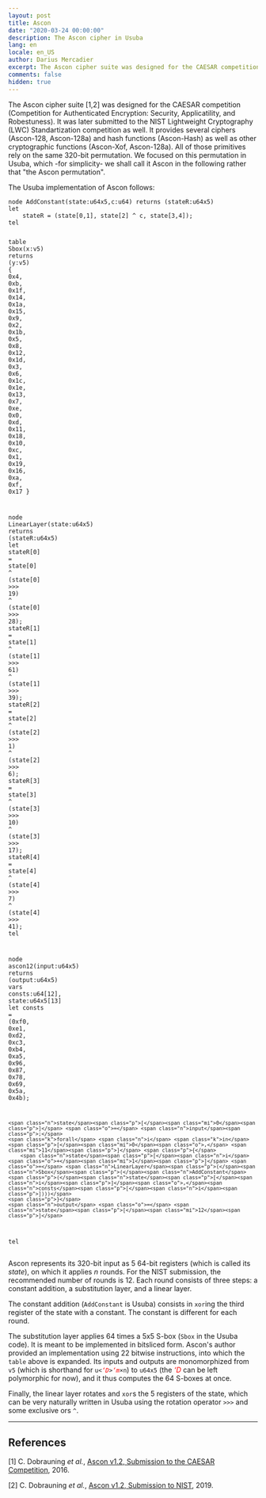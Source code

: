 ```yaml
---
layout: post
title: Ascon
date: "2020-03-24 00:00:00"
description: The Ascon cipher in Usuba
lang: en
locale: en_US
author: Darius Mercadier
excerpt: The Ascon cipher suite was designed for the CAESAR competition (Competition for Authenticated Encryption - Security, Applicatility, and Robestuness). It was later submitted to the NIST Lightweight Cryptography (LWC) Standartization competition as well. It provides several ciphers (Ascon-128, Ascon-128a) and hash functions (Ascon-Hash) as well as other cryptographic functions (Ascon-Xof, Ascon-128a). All of those primitives rely on the same 320-bit permutation.
comments: false
hidden: true
---
```


The Ascon cipher suite [1,2] was designed for the CAESAR competition
(Competition for Authenticated Encryption: Security, Applicatility,
and Robestuness). It was later submitted to the NIST Lightweight
Cryptography (LWC) Standartization competition as well. It provides
several ciphers (Ascon-128, Ascon-128a) and hash functions
(Ascon-Hash) as well as other cryptographic functions (Ascon-Xof,
Ascon-128a). All of those primitives rely on the same 320-bit
permutation. We focused on this permutation in Usuba, which -for
simplicity- we shall call it Ascon in the following rather that "the
Ascon permutation".

The Usuba implementation of Ascon follows:

<div class="language-lustre highlighter-rouge"><div class="highlight"><pre class="highlight"><code><span class="k">node</span> <span class="nf">AddConstant</span><span class="p">(</span><span class="n">state</span><span class="o">:</span><span class="n">u64x5</span><span class="o">,</span><span class="n">c</span><span class="o">:</span><span class="n">u64</span><span class="p">)</span> <span class="k">returns</span> <span class="p">(</span><span class="n">stateR</span><span class="o">:</span><span class="n">u64x5</span><span class="p">)</span>
<span class="k">let</span>
    <span class="n">stateR</span> <span class="o">=</span> <span class="p">(</span><span class="n">state</span><span class="p">[</span><span class="mi">0</span><span class="o">,</span><span class="mi">1</span><span class="p">]</span><span class="o">,</span> <span class="n">state</span><span class="p">[</span><span class="mi">2</span><span class="p">]</span> <span class="o">^</span> <span class="n">c</span><span class="o">,</span> <span class="n">state</span><span class="p">[</span><span class="mi">3</span><span class="o">,</span><span class="mi">4</span><span class="p">]);</span>
<span class="k">tel</span>

<span class="k">table</span> <span class="nf">Sbox</span><span class="p">(</span><span class="n">x</span><span class="o">:</span><span class="n">v5</span><span class="p">)</span> <span class="k">returns</span> <span class="p">(</span><span class="n">y</span><span class="o">:</span><span class="n">v5</span><span class="p">)</span> <span class="p">{</span>
  <span class="mi">0x4</span><span class="o">,</span>  <span class="mi">0xb</span><span class="o">,</span>  <span class="mi">0x1f</span><span class="o">,</span> <span class="mi">0x14</span><span class="o">,</span> <span class="mi">0x1a</span><span class="o">,</span> <span class="mi">0x15</span><span class="o">,</span> <span class="mi">0x9</span><span class="o">,</span>  <span class="mi">0x2</span><span class="o">,</span>
  <span class="mi">0x1b</span><span class="o">,</span> <span class="mi">0x5</span><span class="o">,</span>  <span class="mi">0x8</span><span class="o">,</span>  <span class="mi">0x12</span><span class="o">,</span> <span class="mi">0x1d</span><span class="o">,</span> <span class="mi">0x3</span><span class="o">,</span>  <span class="mi">0x6</span><span class="o">,</span>  <span class="mi">0x1c</span><span class="o">,</span>
  <span class="mi">0x1e</span><span class="o">,</span> <span class="mi">0x13</span><span class="o">,</span> <span class="mi">0x7</span><span class="o">,</span>  <span class="mi">0xe</span><span class="o">,</span>  <span class="mi">0x0</span><span class="o">,</span>  <span class="mi">0xd</span><span class="o">,</span>  <span class="mi">0x11</span><span class="o">,</span> <span class="mi">0x18</span><span class="o">,</span>
  <span class="mi">0x10</span><span class="o">,</span> <span class="mi">0xc</span><span class="o">,</span>  <span class="mi">0x1</span><span class="o">,</span>  <span class="mi">0x19</span><span class="o">,</span> <span class="mi">0x16</span><span class="o">,</span> <span class="mi">0xa</span><span class="o">,</span>  <span class="mi">0xf</span><span class="o">,</span>  <span class="mi">0x17</span>
<span class="p">}</span>

<span class="k">node</span> <span class="nf">LinearLayer</span><span class="p">(</span><span class="n">state</span><span class="o">:</span><span class="n">u64x5</span><span class="p">)</span> <span class="k">returns</span> <span class="p">(</span><span class="n">stateR</span><span class="o">:</span><span class="n">u64x5</span><span class="p">)</span>
<span class="k">let</span>
  <span class="n">stateR</span><span class="p">[</span><span class="mi">0</span><span class="p">]</span> <span class="o">=</span> <span class="n">state</span><span class="p">[</span><span class="mi">0</span><span class="p">]</span> <span class="o">^</span> <span class="p">(</span><span class="n">state</span><span class="p">[</span><span class="mi">0</span><span class="p">]</span> <span class="o">&gt;&gt;&gt;</span> <span class="mi">19</span><span class="p">)</span> <span class="o">^</span> <span class="p">(</span><span class="n">state</span><span class="p">[</span><span class="mi">0</span><span class="p">]</span> <span class="o">&gt;&gt;&gt;</span> <span class="mi">28</span><span class="p">);</span>
  <span class="n">stateR</span><span class="p">[</span><span class="mi">1</span><span class="p">]</span> <span class="o">=</span> <span class="n">state</span><span class="p">[</span><span class="mi">1</span><span class="p">]</span> <span class="o">^</span> <span class="p">(</span><span class="n">state</span><span class="p">[</span><span class="mi">1</span><span class="p">]</span> <span class="o">&gt;&gt;&gt;</span> <span class="mi">61</span><span class="p">)</span> <span class="o">^</span> <span class="p">(</span><span class="n">state</span><span class="p">[</span><span class="mi">1</span><span class="p">]</span> <span class="o">&gt;&gt;&gt;</span> <span class="mi">39</span><span class="p">);</span>
  <span class="n">stateR</span><span class="p">[</span><span class="mi">2</span><span class="p">]</span> <span class="o">=</span> <span class="n">state</span><span class="p">[</span><span class="mi">2</span><span class="p">]</span> <span class="o">^</span> <span class="p">(</span><span class="n">state</span><span class="p">[</span><span class="mi">2</span><span class="p">]</span> <span class="o">&gt;&gt;&gt;</span> <span class="mi">1</span><span class="p">)</span>  <span class="o">^</span> <span class="p">(</span><span class="n">state</span><span class="p">[</span><span class="mi">2</span><span class="p">]</span> <span class="o">&gt;&gt;&gt;</span> <span class="mi">6</span><span class="p">);</span>
  <span class="n">stateR</span><span class="p">[</span><span class="mi">3</span><span class="p">]</span> <span class="o">=</span> <span class="n">state</span><span class="p">[</span><span class="mi">3</span><span class="p">]</span> <span class="o">^</span> <span class="p">(</span><span class="n">state</span><span class="p">[</span><span class="mi">3</span><span class="p">]</span> <span class="o">&gt;&gt;&gt;</span> <span class="mi">10</span><span class="p">)</span> <span class="o">^</span> <span class="p">(</span><span class="n">state</span><span class="p">[</span><span class="mi">3</span><span class="p">]</span> <span class="o">&gt;&gt;&gt;</span> <span class="mi">17</span><span class="p">);</span>
  <span class="n">stateR</span><span class="p">[</span><span class="mi">4</span><span class="p">]</span> <span class="o">=</span> <span class="n">state</span><span class="p">[</span><span class="mi">4</span><span class="p">]</span> <span class="o">^</span> <span class="p">(</span><span class="n">state</span><span class="p">[</span><span class="mi">4</span><span class="p">]</span> <span class="o">&gt;&gt;&gt;</span> <span class="mi">7</span><span class="p">)</span>  <span class="o">^</span> <span class="p">(</span><span class="n">state</span><span class="p">[</span><span class="mi">4</span><span class="p">]</span> <span class="o">&gt;&gt;&gt;</span> <span class="mi">41</span><span class="p">);</span>
<span class="k">tel</span>

<span class="k">node</span> <span class="nf">ascon12</span><span class="p">(</span><span class="n">input</span><span class="o">:</span><span class="n">u64x5</span><span class="p">)</span> <span class="k">returns</span> <span class="p">(</span><span class="n">output</span><span class="o">:</span><span class="n">u64x5</span><span class="p">)</span>
<span class="k">vars</span>
    <span class="n">consts</span><span class="o">:</span><span class="n">u64</span><span class="p">[</span><span class="mi">12</span><span class="p">]</span><span class="o">,</span>
    <span class="n">state</span><span class="o">:</span><span class="n">u64x5</span><span class="p">[</span><span class="mi">13</span><span class="p">]</span>
<span class="k">let</span>
    <span class="n">consts</span> <span class="o">=</span> <span class="p">(</span><span class="mi">0xf0</span><span class="o">,</span> <span class="mf">0xe1</span><span class="o">,</span> <span class="mi">0xd2</span><span class="o">,</span> <span class="mi">0xc3</span><span class="o">,</span> <span class="mi">0xb4</span><span class="o">,</span> <span class="mi">0xa5</span><span class="o">,</span>
              <span class="mi">0x96</span><span class="o">,</span> <span class="mi">0x87</span><span class="o">,</span> <span class="mi">0x78</span><span class="o">,</span> <span class="mi">0x69</span><span class="o">,</span> <span class="mi">0x5a</span><span class="o">,</span> <span class="mi">0x4b</span><span class="p">);</span>

    <span class="n">state</span><span class="p">[</span><span class="mi">0</span><span class="p">]</span> <span class="o">=</span> <span class="n">input</span><span class="p">;</span>
    <span class="k">forall</span> <span class="n">i</span> <span class="k">in</span> <span class="p">[</span><span class="mi">0</span><span class="o">,</span> <span class="mi">11</span><span class="p">]</span> <span class="p">{</span>
        <span class="n">state</span><span class="p">[</span><span class="n">i</span><span class="o">+</span><span class="mi">1</span><span class="p">]</span> <span class="o">=</span> <span class="n">LinearLayer</span><span class="p">(</span><span class="n">Sbox</span><span class="p">(</span><span class="n">AddConstant</span><span class="p">(</span><span class="n">state</span><span class="p">[</span><span class="n">i</span><span class="p">]</span><span class="o">,</span><span class="n">consts</span><span class="p">[</span><span class="n">i</span><span class="p">])))</span>
    <span class="p">}</span>
    <span class="n">output</span> <span class="o">=</span> <span class="n">state</span><span class="p">[</span><span class="mi">12</span><span class="p">]</span>
<span class="k">tel</span>
</code></pre></div></div>

Ascon represents its 320-bit input as 5 64-bit registers (which is
called its _state_), on which it applies _n_ rounds. For the NIST
submission, the recommended number of rounds is 12. Each round
consists of three steps: a constant addition, a substitution layer,
and a linear layer.

The constant addition (`AddConstant` is Usuba) consists in `xor`ing
the third register of the state with a constant. The constant is
different for each round.

The substitution layer applies 64 times a 5x5 S-box (`Sbox` in the
Usuba code). It is meant to be implemented in bitsliced form. Ascon's
author provided an implementation using 22 bitwise instructions, into
which the `table` above is expanded. Its inputs and outputs are
monomorphized from `v5` (which is shorthand for <code>u&lt;<i
style="color:red">‘D</i>&gt;<i style="color:red">‘m</i>×n</code>) to
`u64x5` (the <i style="color:red">‘D</i> can be left polymorphic for
now), and it thus computes the 64 S-boxes at once.

Finally, the linear layer rotates and `xor`s the 5 registers of the
state, which can be very naturally written in Usuba using the rotation
operator `>>>` and some exclusive ors `^`.

---
## References

[1] C. Dobrauning _et al._, [Ascon v1.2, Submission to the CAESAR Competition](https://competitions.cr.yp.to/round3/asconv12.pdf), 2016.

[2] C. Dobrauning _et al._, [Ascon v1.2, Submission to NIST](https://csrc.nist.gov/CSRC/media/Projects/lightweight-cryptography/documents/round-2/spec-doc-rnd2/ascon-spec-round2.pdf), 2019.
